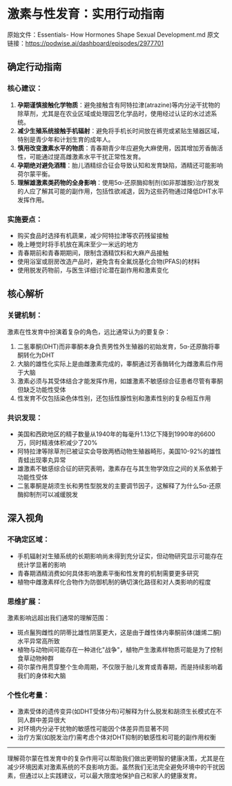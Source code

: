 # 激素与性发育：实用行动指南

原始文件：Essentials- How Hormones Shape Sexual Development.md
原文链接：https://podwise.ai/dashboard/episodes/2977701

## 确定行动指南

### 核心建议：
1. **孕期谨慎接触化学物质**：避免接触含有阿特拉津(atrazine)等内分泌干扰物的除草剂，尤其是在农业区域或处理园艺化学品时，使用经过认证的水过滤系统。
2. **减少生殖系统接触手机辐射**：避免将手机长时间放在裤兜或紧贴生殖器区域，特别是青少年和计划生育的成年人。
3. **慎用改变激素水平的物质**：青春期青少年应避免大麻使用，因其增加芳香酶活性，可能通过提高雌激素水平干扰正常性发育。
4. **孕期绝对避免酒精**：胎儿酒精综合征会导致认知和发育缺陷，酒精还可能影响荷尔蒙平衡。
5. **理解雄激素类药物的全身影响**：使用5α-还原酶抑制剂(如非那雄胺)治疗脱发的人应了解其可能的副作用，包括性欲减退，因为这些药物通过降低DHT水平发挥作用。

### 实施要点：
- 购买食品时选择有机蔬果，减少阿特拉津等农药残留接触
- 晚上睡觉时将手机放在离床至少一米远的地方
- 青春期前和青春期期间，限制含酒精饮料和大麻产品接触
- 使用浴室或厨房改造产品时，避免含有全氟烷基化合物(PFAS)的材料
- 使用脱发药物前，与医生详细讨论潜在副作用和激素变化

## 核心解析

### 关键机制：
激素在性发育中扮演着复杂的角色，远比通常认为的要复杂：
1. 二氢睾酮(DHT)而非睾酮本身负责男性外生殖器的初始发育，5α-还原酶将睾酮转化为DHT
2. 大脑的雄性化实际上是由雌激素完成的，睾酮通过芳香酶转化为雌激素后作用于大脑
3. 激素必须与其受体结合才能发挥作用，如雄激素不敏感综合征患者尽管有睾酮但缺乏功能性受体
4. 性发育不仅包括染色体性别，还包括性腺性别和激素性别的复杂相互作用

### 共识发现：
- 美国和西欧地区的精子数量从1940年的每毫升1.13亿下降到1990年的6600万，同时精液体积减少了20%
- 阿特拉津等除草剂已被证实会导致两栖动物生殖器畸形，美国10-92%的雄性青蛙出现睾丸异常
- 雄激素不敏感综合征的研究表明，激素存在与其生物学效应之间的关系依赖于功能性受体
- 二氢睾酮是胡须生长和男性型脱发的主要调节因子，这解释了为什么5α-还原酶抑制剂可以减缓脱发

## 深入视角

### 不确定区域：
- 手机辐射对生殖系统的长期影响尚未得到充分证实，但动物研究显示可能存在统计学显著的影响
- 青春期酒精消费如何具体影响激素平衡和性发育的机制需要更多研究
- 植物中雌激素样化合物作为防御机制的确切演化路径和对人类影响的程度

### 思维扩展：
激素影响远超出我们通常的理解范围：
- 斑点鬣狗雌性的阴蒂比雄性阴茎更大，这是由于雌性体内睾酮前体(雄烯二酮)水平异常高所致
- 植物与动物间可能存在一种进化"战争"，植物产生激素样物质可能是为了控制食草动物种群
- 荷尔蒙作用贯穿整个生命周期，不仅限于胎儿发育或青春期，而是持续影响着我们的身体和大脑

### 个性化考量：
- 激素受体的遗传变异(如DHT受体分布)可解释为什么脱发和胡须生长模式在不同人群中差异很大
- 对环境内分泌干扰物的敏感性可能因个体差异而显著不同
- 治疗方案(如脱发治疗)需考虑个体对DHT抑制的敏感性和可能的副作用权衡

---

理解荷尔蒙在性发育中的复杂作用可以帮助我们做出更明智的健康决策，尤其是在减少环境因素对激素系统的不良影响方面。虽然我们无法完全避免环境中的干扰因素，但通过以上实践建议，可以最大限度地保护自己和家人的健康发育。
